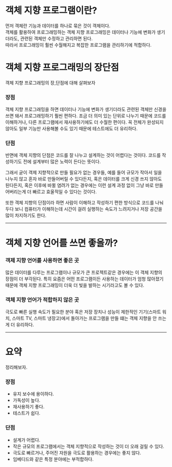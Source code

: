 # 객체 지향 프로그램이란?
먼저 객체란 기능과 데이터를 하나로 묶은 것이 객체이다.   
객체를 활용하여 프로그래밍하는 객체 지향 프로그래밍은 데이터나 기능에 변화가 생기더라도, 관련된 객체만 수정하고 관리하면 된다.   
따라서 프로그래밍이 훨씬 수월해지고 복잡한 프로그램을 관리하기에 적합하다.

# 객체 지향 프로그래밍의 장단점
객체 지향 프로그래밍의 장,단점에 대해 살펴보자
### 장점

객체 지향 프로그래밍을 하면 데이터나 기능에 변화가 생기더라도 관련된 객체만 신경을 쓰면 돼서 프로그래밍하기 훨씬 편하다.
조금 더 의미 있는 단위로 나누기 때문에 코드를 이해하거나, 다른 프로그램에서 재사용하기에도 더 수월한 편이다.
꼭 전체가 완성되지 않아도 일부 기능만 사용해볼 수도 있기 때문에 테스트에도 더 유리하다.
### 단점
반면에 객체 지향의 단점은 코드를 잘 나누고 설계하는 것이 어렵다는 것이다.
코드를 작성하기도 전에 설계부터 많은 노력이 든다는 뜻이다.

그래서 굳이 객제 지향적으로 만들 필요가 없는 경우들, 예를 들어 규모가 작아서 일을 나누지 않고 혼자 바로 만들어버릴 수 있다든지,
혹은 데이터를 크게 신경 쓰지 않아도 된다든지, 혹은 이후에 바뀔 염려가 없는 경우에는 이런 설계 과정 없이 그냥 바로 만들어버리는게 더 빠르고 효울적일 수 있다는 것이다.

또한 객체 지향의 단점이라 하면 사람이 이해하고 작성하기 편한 방식으로 코드를 나눠두다 보니
컴퓨터가 이해하는데 시간이 걸려 실행하는 속도가 느려지거나 저장 공간을 많이 차지하기도 한다.

---

# 객체 지향 언어를 쓰면 좋을까?
### 객제 지향 언어를 사용하면 좋은 곳
많은 데이터를 다루는 프로그램이나 규모가 큰 프로젝트같은 경우에는 이 객체 지향의 장점이 더 부각된다.
특히 요즘은 어떤 프로그램이든 사용하는 데이터가 엄청 많아졌기 때문에
객체 지향 프로그래밍이 더욱 더 빛을 발하는 시기라고도 볼 수 있다.

### 객체 지향 언어가 적합하지 않은 곳
극도로 빠른 실행 속도가 필요한 분야 혹은 저장 장치나 성능이 제한적인 기기(스마트 워치, 스마트 TV, 스마트 냉장고)에서 돌아가는 프로그램을 만들 떄는 객체 지향을 안 쓰는게 더 유리하다.

---

# 요약
정리해보자.
### 장점
- 유지 보수에 용이하다.
- 가독성이 높다.
- 재사용하기 좋다.
- 테스트가 쉽다.

### 단점
- 설계가 어렵다.
- 작은 규모의 프로그램에서는 객체 지향적으로 작성하는 것이 더 오래 걸릴 수 있다.
- 극도로 빠르거나, 주어진 자원을 극도로 활용하는 경우에는 좋지 않다.
- 임베디드와 같은 특정 분야에는 부적합하다.
